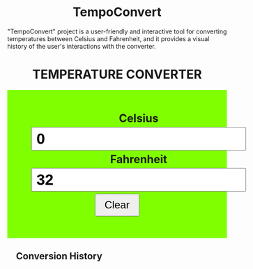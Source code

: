 # TempoConvert
 "TempoConvert" project is a user-friendly and interactive tool for converting temperatures between Celsius and Fahrenheit, and it provides a visual history of the user's interactions with the converter.

 <!DOCTYPE html>
<html lang="en">
<head>
    <meta charset="UTF-8">
    <meta name="viewport" content="width=device-width, initial-scale=1.0">
    <title>TEMPERATURE CONVERTER</title>
    <style>
      body{
        padding: 50px 100px;
      }
      h1{
        text-align: center;
      }
      #container {
        text-align: center;
        background-color: chartreuse;
        padding: 50px;
      }
      .input-div{
        display: inline-block;
      }
      .inp{
        padding: 5px 10px;
        margin: 5px;
        font-size: 35px;
        font-weight: bold;
      }
      label{
        font-size: 25px;
        font-weight: bolder;
      }
      #history {
        text-align: left;
        margin: 20px;
      }
      /* Increase button size */
      #clear {
        font-size: 24px;
        padding: 10px 20px;
      }
    </style>
</head>
<body>
    <h1>TEMPERATURE CONVERTER</h1>
    <div id="container">
        <div class="input-div">
            <label>Celsius</label><br>
            <input type="number" value="0" id="cel" class="inp">
        </div>
        <div class="input-div">
            <label>Fahrenheit</label><br>
            <input type="number" value="32" id="far" class="inp">
        </div>
        <div>
            <button id="clear">Clear</button>
        </div>
    </div>
    <div id="history">
        <h2>Conversion History</h2>
        <ul id="historyList"></ul>
    </div>
    <script>
        var cel = document.getElementById("cel");
        var far = document.getElementById("far");
        var clearButton = document.getElementById("clear");
        var historyList = document.getElementById("historyList");
        
        clearButton.addEventListener('click', function() {
            cel.value = 0;
            far.value = 32;
        });

        cel.addEventListener('input', function(){
            let c = this.value;
            let f = (c * 9/5) + 32;
            if(!Number.isInteger(f)){
                f = f.toFixed(4);
            }
            far.value = f;
            historyList.innerHTML += `<li>Celsius: ${c} &rarr; Fahrenheit: ${f}</li>`;
        });

        far.addEventListener('input', function(){
            let f = this value;
            let c = (f - 32) * 5/9;
            if(!Number.isInteger(c)){
                c = c.toFixed(4);
            }
            cel.value = c;
            historyList.innerHTML += `<li>Fahrenheit: ${f} &rarr; Celsius: ${c}</li>`;
        });
    </script>
</body>
</html>


